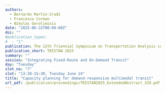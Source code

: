 ```yaml
---
authors:
  - Bernardo Martin-Iradi
  - Francesco Corman
  - Nikolas Geroliminis
date: "2025-06-22T00:00:00Z"
doi: ""
#publication_types:
#  - "1"
publication: The 12th Triennial Symposium on Transportation Analysis conference
publication_short: TRISTAN 2025
summary: ""
session: "Integrating Fixed-Route and On-Demand Transit"
day: "Tuesday"
slot_no: "7"
slot: "13:30-15:30, Tuesday June 24"
title: "Capacity planning for demand-responsive multimodal transit"
url_pdf: /publication/proceedings/TRISTAN2025_ExtendedAbstract_329.pdf
---
```

